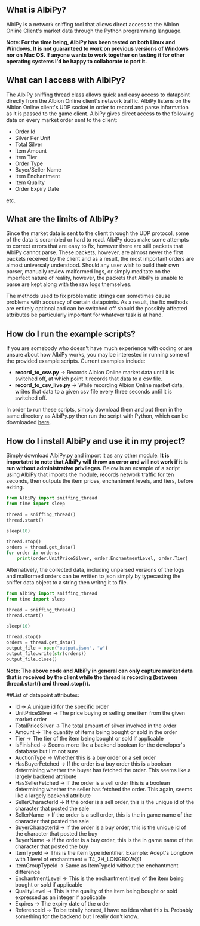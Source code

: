 ## What is AlbiPy?
AlbiPy is a network sniffing tool that allows direct access to the Albion Online Client's market data through the Python programming language.

**Note: For the time being, AlbiPy has been tested on both Linux and Windows. It is not guaranteed to work on previous versions of Windows nor on Mac OS. If anyone wants to work together on testing it for other operating systems I'd be happy to collaborate to port it.**

## What can I access with AlbiPy?
The AlbiPy sniffing thread class allows quick and easy access to datapoint directly from the Albion Online client's network traffic. AlbiPy listens on the Albion Online client's UDP socket in order to record and parse information as it is passed to the game client. AlbiPy gives direct access to the following data on every market order sent to the client:
- Order Id
- Silver Per Unit
- Total Silver
- Item Amount
- Item Tier
- Order Type
- Buyer/Seller Name
- Item Enchantment
- Item Quality
- Order Expiry Date

etc.

## What are the limits of AlbiPy?
Since the market data is sent to the client through the UDP protocol, some of the data is scrambled or hard to read. AlbiPy does make some attempts to correct errors that are easy to fix, however there are still packets that AlbiPy cannot parse. These packets, however, are almost never the first packets received by the client and as a result, the most important orders are almost universaly understood. Should any user wish to build their own parser, manually review malformed logs, or simply meditate on the imperfect nature of reality, however, the packets that AlbiPy is unable to parse are kept along with the raw logs themselves.

The methods used to fix problematic strings can sometimes cause problems with accuracy of certain datapoints. As a result, the fix methods are entirely optional and can be switched off should the possibly affected attributes be particularly important for whatever task is at hand.

## How do I run the example scripts?
If you are somebody who doesn't have much experience with coding or are unsure about how AlbiPy works, you may be interested in running some of the provided example scripts. Current examples include:
- **record_to_csv.py** -> Records Albion Online market data until it is switched off, at which point it records that data to a csv file.
- **record_to_csv_live.py** -> While recording Albion Online market data, writes that data to a given csv file every three seconds until it is switched off.

In order to run these scripts, simply download them and put them in the same directory as AlbiPy.py then run the script with Python, which can be downloaded [here](https://www.python.org/downloads/).

## How do I install AlbiPy and use it in my project?
Simply download AlbiPy.py and import it as any other module. **It is importatnt to note that AlbiPy will throw an error and will not work if it is run without administrative privileges.** Below is an example of a script using AlbiPy that imports the module, records network traffic for ten seconds, then outputs the item prices, enchantment levels, and tiers, before exiting.
```Python
from AlbiPy import sniffing_thread
from time import sleep

thread = sniffing_thread()
thread.start()

sleep(10)

thread.stop()
orders = thread.get_data()
for order in orders:
    print(order.UnitPriceSilver, order.EnchantmentLevel, order.Tier)
```
Alternatively, the collected data, including unparsed versions of the logs and malformed orders can be written to json simply by typecasting the sniffer data object to a string then writng it to file.
```Python
from AlbiPy import sniffing_thread
from time import sleep

thread = sniffing_thread()
thread.start()

sleep(10)

thread.stop()
orders = thread.get_data()
output_file = open("output.json", "w")
output_file.write(str(orders))
output_file.close()
```

**Note: The above code and AlbiPy in general can only capture market data that is received by the client while the thread is recording (between thread.start() and thread.stop()).**

##List of datapoint attributes:
- Id -> A unique id for the specific order
- UnitPriceSilver -> The price buying or selling one item from the given market order
- TotalPriceSilver -> The total amount of silver involved in the order
- Amount -> The quantity of items being bought or sold in the order
- Tier -> The tier of the item being bought or sold if applicable
- IsFinished -> Seems more like a backend boolean for the developer's database but I'm not sure
- AuctionType -> Whether this is a buy order or a sell order
- HasBuyerFetched -> If the order is a buy order this is a boolean determining whether the buyer has fetched the order. This seems like a largely backend attribute
- HasSellerFetched -> If the order is a sell order this is a boolean determining whether the seller has fetched the order. This again, seems like a largely backend attribute
- SellerCharacterId -> If the order is a sell order, this is the unique id of the character that posted the sale
- SellerName -> If the order is a sell order, this is the in game name of the character that posted the sale
- BuyerCharacterId -> If the order is a buy order, this is the unique id of the character that posted the buy
- BuyerName -> If the order is a buy order, this is the in game name of the character that posted the buy
- ItemTypeId -> This is the item type identifier. Example: Adept's Longbow with 1 level of enchantment = T4_2H_LONGBOW@1
- ItemGroupTypeId -> Same as ItemTypeId without the enchantment difference
- EnchantmentLevel -> This is the enchantment level of the item being bought or sold if applicable
- QualityLevel -> This is the quality of the item being bought or sold expressed as an integer if applicable
- Expires -> The expiry date of the order
- ReferenceId -> To be totally honest, I have no idea what this is. Probably something for the backend but I really don't know.
